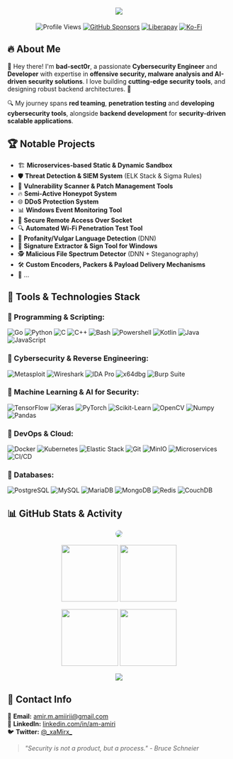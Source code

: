 # <div align="center"> <img src="https://readme-typing-svg.demolab.com/?lines=Cybersecurity%20Researcher%20| Malware%20Analyst;Red%20Team%20Operator%20|%20Pentester;Security%20Engineer%20|%20Secure%20Application%20Developer;Machine%20Learning%20Enthusiast;&font=Oxanium%20Code&center=true&vCenter=true&width=700&height=30&duration=4000&pause=1000&color=FF0000&size=24"/></div>

<div align="center">

![Profile Views](https://komarev.com/ghpvc/?username=bad-sect0r&color=red&style=flat-square) [![GitHub Sponsors](https://img.shields.io/badge/sponsor-30363D?logo=GitHub-Sponsors&logoColor=#EA4AAA)](https://github.com/sponsors/bad-sect0r) [![Liberapay](https://img.shields.io/badge/Liberapay-F6C915?logo=liberapay&logoColor=black)](https://liberapay.com/bad-sect0r) [![Ko-Fi](https://img.shields.io/badge/Ko--fi-F16061?logo=ko-fi&logoColor=white)](https://ko-fi.com/bad_sect0r) 
</div>

## 🔥 About Me

👋 Hey there! I'm **bad-sect0r**, a passionate **Cybersecurity Engineer** and **Developer** with expertise in **offensive security, malware analysis and AI-driven security solutions**.
I love building **cutting-edge security tools**, and designing robust backend architectures. 🚀

🔍 My journey spans **red teaming**, **penetration testing** and **developing cybersecurity tools**, alongside **backend development** for **security-driven scalable applications**.

## 🏆 Notable Projects

- 🏗️ **Microservices-based Static & Dynamic Sandbox**
- 🛡️ **Threat Detection & SIEM System** (ELK Stack & Sigma Rules)
- 🦠 **Vulnerability Scanner & Patch Management Tools**
- 🔥 **Semi-Active Honeypot System**
- 🌐 **DDoS Protection System**
- 📊 **Windows Event Monitoring Tool**
- 📡 **Secure Remote Access Over Socket**
- 🔍 **Automated Wi-Fi Penetration Test Tool**
- 📜 **Profanity/Vulgar Language Detection** (DNN)
- 🚀 **Signature Extractor & Sign Tool for Windows**
- 🕵️ **Malicious File Spectrum Detector** (DNN + Steganography)
- 🛠️ **Custom Encoders, Packers & Payload Delivery Mechanisms**
- 🦦 ...

## 🚀 Tools & Technologies Stack

### 🔹 Programming & Scripting:

![Go](https://img.shields.io/badge/-Go-00ADD8?style=for-the-badge&logo=go&logoColor=white) ![Python](https://img.shields.io/badge/-Python-3776AB?style=for-the-badge&logo=python&logoColor=white) ![C](https://img.shields.io/badge/-C-A8B9CC?style=for-the-badge&logo=c&logoColor=white) ![C++](https://img.shields.io/badge/-C++-00599C?style=for-the-badge&logo=c%2B%2B&logoColor=white) ![Bash](https://img.shields.io/badge/-Bash-4EAA25?style=for-the-badge&logo=gnu-bash&logoColor=white) ![Powershell](https://img.shields.io/badge/-PowerShell-5391FE?style=for-the-badge&logo=powershell&logoColor=white) ![Kotlin](https://img.shields.io/badge/-Kotlin-0095D5?style=for-the-badge&logo=kotlin&logoColor=white) ![Java](https://img.shields.io/badge/-Java-ED8B00?style=for-the-badge&logo=java&logoColor=white) ![JavaScript](https://img.shields.io/badge/JavaScript-F7DF1E?style=for-the-badge&logo=javascript&logoColor=black)

### 🔹 Cybersecurity & Reverse Engineering:

![Metasploit](https://img.shields.io/badge/-Metasploit-0277BD?style=for-the-badge&logo=metasploit&logoColor=white) ![Wireshark](https://img.shields.io/badge/-Wireshark-1679A7?style=for-the-badge&logo=wireshark&logoColor=white) ![IDA Pro](https://img.shields.io/badge/-IDA%20Pro-001428?style=for-the-badge&logoColor=white) ![x64dbg](https://img.shields.io/badge/-x64dbg-003366?style=for-the-badge&logoColor=white) ![Burp Suite](https://img.shields.io/badge/-Burp%20Suite-FF6F00?style=for-the-badge&logo=burp-suite&logoColor=white)

### 🔹 Machine Learning & AI for Security:

![TensorFlow](https://img.shields.io/badge/TensorFlow-FF6F00?style=for-the-badge&logo=tensorflow&logoColor=white) ![Keras](https://img.shields.io/badge/Keras-D00000?style=for-the-badge&logo=keras&logoColor=white) ![PyTorch](https://img.shields.io/badge/PyTorch-EE4C2C?style=for-the-badge&logo=pytorch&logoColor=white) ![Scikit-Learn](https://img.shields.io/badge/Scikit%20Learn-F7931E?style=for-the-badge&logo=scikit-learn&logoColor=white) ![OpenCV](https://img.shields.io/badge/OpenCV-5C3EE8?style=for-the-badge&logo=opencv&logoColor=white) ![Numpy](https://img.shields.io/badge/Numpy-013243?style=for-the-badge&logo=numpy&logoColor=white) ![Pandas](https://img.shields.io/badge/Pandas-150458?style=for-the-badge&logo=pandas&logoColor=white)

### 🔹 DevOps & Cloud:

![Docker](https://img.shields.io/badge/-Docker-2496ED?style=for-the-badge&logo=docker&logoColor=white) ![Kubernetes](https://img.shields.io/badge/-Kubernetes-326CE5?style=for-the-badge&logo=kubernetes&logoColor=white) ![Elastic Stack](https://img.shields.io/badge/ELK-005571?style=for-the-badge&logo=elasticstack&logoColor=white) ![Git](https://img.shields.io/badge/-Git-F05032?style=for-the-badge&logo=git&logoColor=white) ![MinIO](https://img.shields.io/badge/MinIO-990000?style=for-the-badge&logo=minio&logoColor=white) ![Microservices](https://img.shields.io/badge/-Microservices-FF9900?style=for-the-badge&logo=microservices&logoColor=white) ![CI/CD](https://img.shields.io/badge/CI%2FCD-A6A6A6?style=for-the-badge&logo=githubactions&logoColor=white)

### 🔹 Databases:

![PostgreSQL](https://img.shields.io/badge/-PostgreSQL-336791?style=for-the-badge&logo=postgresql&logoColor=white) ![MySQL](https://img.shields.io/badge/-MySQL-4479A1?style=for-the-badge&logo=mysql&logoColor=white) ![MariaDB](https://img.shields.io/badge/-MariaDB-003545?style=for-the-badge&logo=mariadb&logoColor=white) ![MongoDB](https://img.shields.io/badge/-MongoDB-47A248?style=for-the-badge&logo=mongodb&logoColor=white) ![Redis](https://img.shields.io/badge/-Redis-DC382D?style=for-the-badge&logo=redis&logoColor=white) ![CouchDB](https://img.shields.io/badge/-CouchDB-EA2328?style=for-the-badge&logo=apache-couchdb&logoColor=white)

## 📊 GitHub Stats & Activity

<!-- ![Metrics](https://metrics.lecoq.io/bad-sect0r?template=classic&languages=1&introduction=1&isocalendar=1&stars=1&achievements=1&notable=1&activity=1&repositories=1&repositories=100&repositories.batch=100) -->
<!-- ![Metrics](https://metrics.lecoq.io/bad-sect0r?template=classic&base.hireable=true&isocalendar=1&languages=1&habits=1&base=header%2C%20activity%2C%20community%2C%20repositories%2C%20metadata&base.indepth=false&base.hireable=true&base.skip=false&isocalendar=false&isocalendar.duration=half-year&languages=false&languages.limit=8&languages.threshold=0%25&languages.other=false&languages.colors=github&languages.sections=most-used&languages.indepth=false&languages.analysis.timeout=15&languages.analysis.timeout.repositories=7.5&languages.categories=markup%2C%20programming&languages.recent.categories=markup%2C%20programming&languages.recent.load=300&languages.recent.days=14&habits=false&habits.from=200&habits.days=14&habits.facts=true&habits.charts=false&habits.charts.type=classic&habits.trim=false&habits.languages.limit=8&habits.languages.threshold=0%25&config.timezone=UTC) -->

<div align="center">
  <img style="border-radius: 16px" src="https://github-readme-activity-graph.vercel.app/graph?username=bad-sect0r&theme=github" />
</div>
<br>
<div align="center">
  <img align="center" style="height: 8rem" src="https://github-readme-stats.vercel.app/api/top-langs/?username=bad-sect0r&theme=nord&hide_border=true&layout=compact" />
  <img align="center" style="height: 8rem" src="https://github-readme-stats.vercel.app/api/wakatime?username=bad_sect0r&theme=nord&hide_border=true" />
</div>
<br>
<div align="center">
  <img align="center" style="height: 8rem" src="https://github-readme-stats.vercel.app/api?username=bad-sect0r&theme=nord&hide_border=true&hide_title=true&show_icons=true&rank_icon=github" />
  <img align="center" style="height: 8rem" src="https://streak-stats.demolab.com/?user=bad-sect0r&theme=nord&hide_border=true"/>
</div>
<br>
<div align="center">
  <img align="center" src="https://github-profile-trophy.vercel.app/?username=bad-sect0r&theme=nord&no-frame=true&margin-w=15&margin-h=15&column=-1&rank=SECRET,SSS,SS,S,AAA,AA,A,B,C"/>
</div>

## 📡 Contact Info

📧 **Email:** [amir.m.amiirii@gmail.com](mailto:amir.m.amiirii@gmail.com)  
🔗 **LinkedIn:** [linkedin.com/in/am-amiri](https://linkedin.com/in/am-amiri)  
🐦 **Twitter:** [@\_xaMirx\_](https://twitter.com/_xaMirx_)

> _"Security is not a product, but a process." - Bruce Schneier_
